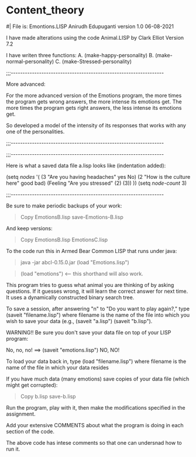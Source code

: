 # Content_theory
#| File is: Emontions.LISP  Anirudh Edupuganti version 1.0  06-08-2021

I have made alterations using the code Animal.LISP  by Clark Elliot Version 7.2

I have writen three functions:
   A. (make-happy-personality)
   B. (make-normal-personality)
   C. (make-Stressed-personality)

;;;-----------------------------------------------------------------

More advanced:

For the more advanced version of the Emotions program, the more times the program gets wrong
answers, the more intense its emotions get. The more times the program gets right answers, the
less intense its emotions get.

So developed a model of the intensity of its responses that works with any one of the
personalities. 

;;;-----------------------------------------------------------------

;;;-----------------------------------------------------------------

Here is what a saved data file a.lisp looks like (indentation added):

(setq
 *nodes*
 '(
   (3 "Are you having headaches" yes No)
   (2 "How is the culture here" good bad)
   (Feeling "Are you stressed" (2) (3))
   ))
(setq *node-count* 3)

;;;-----------------------------------------------------------------


Be sure to make periodic backups of your work:

> Copy EmotionsB.lisp save-Emotions-B.lisp

And keep versions:

> Copy EmotionsB.lisp EmotionsC.lisp


To the code run this in Armed Bear Common LISP that runs under java:

> java -jar abcl-0.15.0.jar
> (load "Emotions.lisp")

> (load "emotions") <-- this shorthand will also work.

This program tries to guess what animal you are thinking of by
asking questions. If it guesses wrong, it will learn the correct answer
for next time. It uses a dynamically constructed binary search tree.

To save a session, after answering "n" to "Do you want to play again?,"
type (saveit "filename.lisp") where filename is the name of the file into
which you wish to save your data (e.g., (saveit "a.lisp") (saveit "b.lisp").

WARNING!! Be sure you don't save your data file on top of your LISP program:

No, no, no! ==> (saveit "emotions.lisp") NO, NO!

To load your data back in, type (load "filename.lisp") where filename is the
name of the file in which your data resides

If you have much data (many emotions) save copies of your data file (which might get corrupted):

> Copy b.lisp save-b.lisp

Run the program, play with it, then make the modifications specified in the assignment.

Add your extensive COMMENTS about what the program is doing in each section of the code.


The above code has intese comments so that one can undersnad how to run it.




